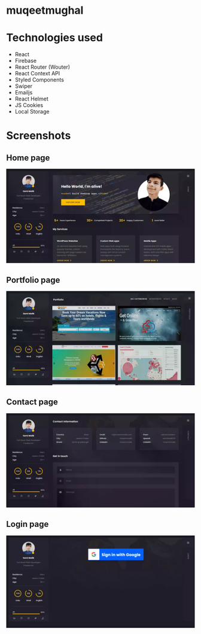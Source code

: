 # muqeetmughal

# Technologies used
- React
- Firebase
- React Router (Wouter)
- React Context API
- Styled Components
- Swiper
- Emailjs
- React Helmet
- JS Cookies
- Local Storage

# Screenshots

## Home page
<div>
  <img src="./public/screenshots/home.webp" />
</divv>

## Portfolio page
<div>
  <img src="./public/screenshots/portfolio.webp" />
</divv>


## Contact page
<div>
  <img src="./public/screenshots/contact.webp" />
</divv>

## Login page
<div>
  <img src="./public/screenshots/login.webp" />
</divv>
